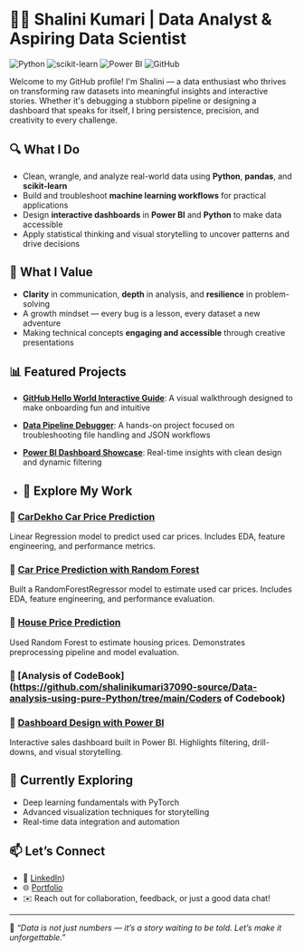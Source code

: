 # 👩‍💻 Shalini Kumari | Data Analyst & Aspiring Data Scientist

![Python](https://img.shields.io/badge/Python-3776AB?style=for-the-badge&logo=python&logoColor=white)
![scikit-learn](https://img.shields.io/badge/scikit--learn-F7931E?style=for-the-badge&logo=scikit-learn&logoColor=white)
![Power BI](https://img.shields.io/badge/Power%20BI-F2C811?style=for-the-badge&logo=powerbi&logoColor=black)
![GitHub](https://img.shields.io/badge/GitHub-181717?style=for-the-badge&logo=github&logoColor=white)


Welcome to my GitHub profile! I'm Shalini — a data enthusiast who thrives on transforming raw datasets into meaningful insights and interactive stories. Whether it's debugging a stubborn pipeline or designing a dashboard that speaks for itself, I bring persistence, precision, and creativity to every challenge.

## 🔍 What I Do
- Clean, wrangle, and analyze real-world data using **Python**, **pandas**, and **scikit-learn**
- Build and troubleshoot **machine learning workflows** for practical applications
- Design **interactive dashboards** in **Power BI** and **Python** to make data accessible
- Apply statistical thinking and visual storytelling to uncover patterns and drive decisions

## 🧠 What I Value
- **Clarity** in communication, **depth** in analysis, and **resilience** in problem-solving
- A growth mindset — every bug is a lesson, every dataset a new adventure
- Making technical concepts **engaging and accessible** through creative presentations

## 📊 Featured Projects
- **[GitHub Hello World Interactive Guide](link)**: A visual walkthrough designed to make onboarding fun and intuitive
- **[Data Pipeline Debugger](link)**: A hands-on project focused on troubleshooting file handling and JSON workflows
- **[Power BI Dashboard Showcase](link)**: Real-time insights with clean design and dynamic filtering

- ## 📂 Explore My Work

### 🔹 [CarDekho Car Price Prediction](https://github.com/shalinikumari37090-source/ml-models/tree/main/project_car_dekho)  
Linear Regression model to predict used car prices. Includes EDA, feature engineering, and performance metrics.

### 🔹 [Car Price Prediction with Random Forest](https://github.com/shalinikumari37090-source/ml-models/tree/main/project_car_price)  
Built a RandomForestRegressor model to estimate used car prices. Includes EDA, feature engineering, and performance evaluation.

### 🔹 [House Price Prediction](https://github.com/shalinikumari37090-source/ml-models/tree/main/project_gurgaon)  
Used Random Forest to estimate housing prices. Demonstrates preprocessing pipeline and model evaluation.

### 🔹 [Analysis of CodeBook](https://github.com/shalinikumari37090-source/Data-analysis-using-pure-Python/tree/main/Coders of Codebook) 

### 🔹 [Dashboard Design with Power BI](https://github.com/shalinikumari37090-source/powerbi-sales-dashboard)  
Interactive sales dashboard built in Power BI. Highlights filtering, drill-downs, and visual storytelling.

## 🌱 Currently Exploring
- Deep learning fundamentals with PyTorch
- Advanced visualization techniques for storytelling
- Real-time data integration and automation

## 📫 Let’s Connect
- 💼 [LinkedIn](https://www.linkedin.com/in/extraterrestrial-being-59647735a?utm_source=share&utm_campaign=share_via&utm_content=profile&utm_medium=android_app ))
- 🌐 [Portfolio](your-link)
- ✉️ Reach out for collaboration, feedback, or just a good data chat!

---

🧠 *“Data is not just numbers — it’s a story waiting to be told. Let’s make it unforgettable.”*

